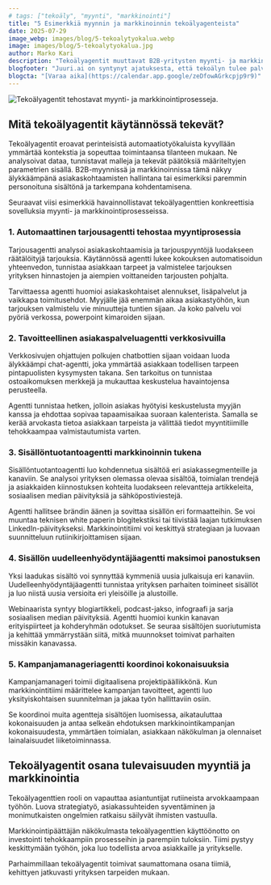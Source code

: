 ```yaml
---
# tags: ["tekoäly", "myynti", "markkinointi"]
title: "5 Esimerkkiä myynnin ja markkinoinnin tekoälyagenteista"
date: 2025-07-29
image_webp: images/blog/5-tekoalytyokalua.webp
image: images/blog/5-tekoalytyokalua.jpg
author: Marko Kari
description: "Tekoälyagentit muuttavat B2B-yritysten myynti- ja markkinointiprosesseja. Näiden järjestelmien voima piilee kyvyssä analysoida valtavia tietomääriä, tunnistaa kaavoja ja toimia itsenäisesti asetettujen tavoitteiden saavuttamiseksi."
blogfooter: "Juuri.ai on syntynyt ajatuksesta, että tekoälyn tulee palvella ihmistä, ei toisin päin. Hyödynnämme uusimpia kielimalleja ja automaatioteknologioita, jotta sinulle jää enemmän aikaa olennaiseen eli kasvuun, luovuuteen ja asiakastyöhön. Jutellaanko?"
blogcta: "[Varaa aika](https://calendar.app.google/zeDfowAGrkcpjp9r9)"
---
```



![Tekoälyagentit tehostavat myynti- ja markkinointiprosesseja.](/images/blog/5-tekoalytyokalua.jpg)

## Mitä tekoälyagentit käytännössä tekevät?

Tekoälyagentit eroavat perinteisistä automaatiotyökaluista kyvyllään ymmärtää kontekstia ja sopeuttaa toimintaansa tilanteen mukaan. Ne analysoivat dataa, tunnistavat malleja ja tekevät päätöksiä määriteltyjen parametrien sisällä. B2B-myynnissä ja markkinoinnissa tämä näkyy älykkäämpänä asiakaskohtaamisten hallintana tai esimerkiksi paremmin personoituna sisältönä ja tarkempana kohdentamisena. 

Seuraavat viisi esimerkkiä havainnollistavat tekoälyagenttien konkreettisia sovelluksia myynti- ja markkinointiprosesseissa.

### 1. Automaattinen tarjousagentti tehostaa myyntiprosessia

Tarjousagentti analysoi asiakaskohtaamisia ja tarjouspyyntöjä luodakseen räätälöityjä tarjouksia. Käytännössä agentti lukee kokouksen automatisoidun yhteenvedon, tunnistaa asiakkaan tarpeet ja valmistelee tarjouksen yrityksen hinnastojen ja aiempien voittaneiden tarjousten pohjalta.

Tarvittaessa agentti huomioi asiakaskohtaiset alennukset, lisäpalvelut ja vaikkapa toimitusehdot. Myyjälle jää enemmän aikaa asiakastyöhön, kun tarjouksen valmistelu vie minuutteja tuntien sijaan. Ja koko palvelu voi pyöriä verkossa, powerpoint kimaroiden sijaan.

### 2. Tavoitteellinen asiakaspalveluagentti verkkosivuilla

Verkkosivujen ohjattujen polkujen chatbottien sijaan voidaan luoda älykkäämpi chat-agentti, joka ymmärtää asiakkaan todellisen tarpeen pintapuolisten kysymysten takana. Sen tarkoitus on tunnistaa ostoaikomuksen merkkejä ja mukauttaa keskustelua havaintojensa perusteella.

Agentti tunnistaa hetken, jolloin asiakas hyötyisi keskustelusta myyjän kanssa ja ehdottaa sopivaa tapaamisaikaa suoraan kalenterista. Samalla se kerää arvokasta tietoa asiakkaan tarpeista ja välittää tiedot myyntitiimille tehokkaampaa valmistautumista varten.

### 3. Sisällöntuotantoagentti markkinoinnin tukena

Sisällöntuotantoagentti luo kohdennetua sisältöä eri asiakassegmenteille ja kanaviin. Se analysoi yrityksen olemassa olevaa sisältöä, toimialan trendejä ja asiakkaiden kiinnostuksen kohteita luodakseen relevantteja artikkeleita, sosiaalisen median päivityksiä ja sähköpostiviestejä.

Agentti hallitsee brändin äänen ja sovittaa sisällön eri formaatteihin. Se voi muuntaa teknisen white paperin blogitekstiksi tai tiivistää laajan tutkimuksen LinkedIn-päivitykseksi. Markkinointitiimi voi keskittyä strategiaan ja luovaan suunnitteluun rutiinikirjoittamisen sijaan.

### 4. Sisällön uudelleenhyödyntäjäagentti maksimoi panostuksen

Yksi laadukas sisältö voi synnyttää kymmeniä uusia julkaisuja eri kanaviin. Uudelleenhyödyntäjäagentti tunnistaa yrityksen parhaiten toimineet sisällöt ja luo niistä uusia versioita eri yleisöille ja alustoille.

Webinaarista syntyy blogiartikkeli, podcast-jakso, infograafi ja sarja sosiaalisen median päivityksiä. Agentti huomioi kunkin kanavan erityispiirteet ja kohderyhmän odotukset. Se seuraa sisältöjen suoriutumista ja kehittää ymmärrystään siitä, mitkä muunnokset toimivat parhaiten missäkin kanavassa.

### 5. Kampanjamanageriagentti koordinoi kokonaisuuksia

Kampanjamanageri toimii digitaalisena projektipäällikkönä. Kun markkinointitiimi määrittelee kampanjan tavoitteet, agentti luo yksityiskohtaisen suunnitelman ja jakaa työn hallittaviin osiin.

Se koordinoi muita agentteja sisältöjen luomisessa, aikatauluttaa kokonaisuuden ja antaa selkeän ehdotuksen markkinointikampanjan kokonaisuudesta, ymmärtäen toimialan, asiakkaan näkökulman ja olennaiset lainalaisuudet liiketoiminnassa.

## Tekoälyagentit osana tulevaisuuden myyntiä ja markkinointia

Tekoälyagenttien rooli on vapauttaa asiantuntijat rutiineista arvokkaampaan työhön. Luova strategiatyö, asiakassuhteiden syventäminen ja monimutkaisten ongelmien ratkaisu säilyvät ihmisten vastuulla.

Markkinointipäättäjän näkökulmasta tekoälyagenttien käyttöönotto on investointi tehokkaampiin prosesseihin ja parempiin tuloksiin. Tiimi pystyy keskittymään työhön, joka luo todellista arvoa asiakkaille ja yritykselle.

Parhaimmillaan tekoälyagentit toimivat saumattomana osana tiimiä, kehittyen jatkuvasti yrityksen tarpeiden mukaan.